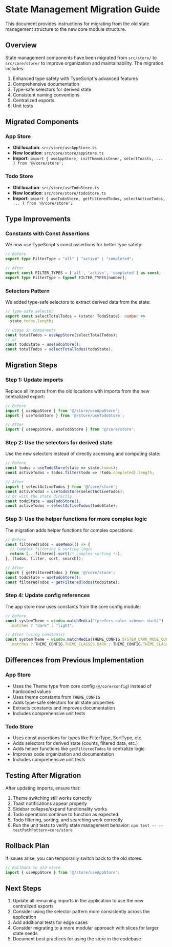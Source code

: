 # State Management Migration Guide

This document provides instructions for migrating from the old state management structure to the new core module structure.

## Overview

State management components have been migrated from `src/store/` to `src/core/store/` to improve organization and maintainability. The migration includes:

1. Enhanced type safety with TypeScript's advanced features
2. Comprehensive documentation
3. Type-safe selectors for derived state
4. Consistent naming conventions
5. Centralized exports
6. Unit tests

## Migrated Components

### App Store
- **Old location**: `src/store/useAppStore.ts`
- **New location**: `src/core/store/appStore.ts`
- **Import**: `import { useAppStore, initThemeListener, selectToasts, ... } from '@/core/store';`

### Todo Store
- **Old location**: `src/store/useTodoStore.ts`
- **New location**: `src/core/store/todoStore.ts`
- **Import**: `import { useTodoStore, getFilteredTodos, selectActiveTodos, ... } from '@/core/store';`

## Type Improvements

### Constants with Const Assertions
We now use TypeScript's const assertions for better type safety:

```typescript
// Before
export type FilterType = "all" | "active" | "completed";

// After
export const FILTER_TYPES = ['all', 'active', 'completed'] as const;
export type FilterType = typeof FILTER_TYPES[number];
```

### Selectors Pattern
We added type-safe selectors to extract derived data from the state:

```typescript
// Type-safe selector
export const selectTotalTodos = (state: TodoState): number => 
  state.todos.length;

// Usage in components
const totalTodos = useAppStore(selectTotalTodos);
// or
const todoState = useTodoStore();
const totalTodos = selectTotalTodos(todoState);
```

## Migration Steps

### Step 1: Update imports
Replace all imports from the old locations with imports from the new centralized export:

```typescript
// Before
import { useAppStore } from '@/store/useAppStore';
import { useTodoStore } from '@/store/useTodoStore';

// After
import { useAppStore, useTodoStore } from '@/core/store';
```

### Step 2: Use the selectors for derived state
Use the new selectors instead of directly accessing and computing state:

```typescript
// Before
const todos = useTodoStore(state => state.todos);
const activeTodos = todos.filter(todo => !todo.completed).length;

// After
import { selectActiveTodos } from '@/core/store';
const activeTodos = useTodoStore(selectActiveTodos);
// Or with the state directly
const todoState = useTodoStore();
const activeTodos = selectActiveTodos(todoState);
```

### Step 3: Use the helper functions for more complex logic
The migration adds helper functions for complex operations:

```typescript
// Before
const filteredTodos = useMemo(() => {
  // Complex filtering & sorting logic
  return [...filtered].sort(/* complex sorting */);
}, [todos, filter, sort, search]);

// After
import { getFilteredTodos } from '@/core/store';
const todoState = useTodoStore();
const filteredTodos = getFilteredTodos(todoState);
```

### Step 4: Update config references
The app store now uses constants from the core config module:

```typescript
// Before
const systemTheme = window.matchMedia("(prefers-color-scheme: dark)")
  .matches ? "dark" : "light";

// After (using constants)
const systemTheme = window.matchMedia(THEME_CONFIG.SYSTEM_DARK_MODE_QUERY)
  .matches ? THEME_CONFIG.THEME_CLASSES.DARK : THEME_CONFIG.THEME_CLASSES.LIGHT;
```

## Differences from Previous Implementation

### App Store
- Uses the Theme type from core config (`@/core/config`) instead of hardcoded values
- Uses theme constants from `THEME_CONFIG`
- Adds type-safe selectors for all state properties
- Extracts constants and improves documentation
- Includes comprehensive unit tests

### Todo Store
- Uses const assertions for types like FilterType, SortType, etc.
- Adds selectors for derived state (counts, filtered data, etc.)
- Adds helper functions like `getFilteredTodos` to centralize logic
- Improves code organization and documentation
- Includes comprehensive unit tests

## Testing After Migration

After updating imports, ensure that:

1. Theme switching still works correctly
2. Toast notifications appear properly
3. Sidebar collapse/expand functionality works
4. Todo operations continue to function as expected
5. Todo filtering, sorting, and searching work correctly
6. Run the unit tests to verify state management behavior: `npm test -- --testPathPattern=core/store`

## Rollback Plan

If issues arise, you can temporarily switch back to the old stores:

```typescript
// Rollback to old store
import { useAppStore } from '@/store/useAppStore';
```

## Next Steps

1. Update all remaining imports in the application to use the new centralized exports
2. Consider using the selector pattern more consistently across the application
3. Add additional tests for edge cases
4. Consider migrating to a more modular approach with slices for larger state needs
5. Document best practices for using the store in the codebase 